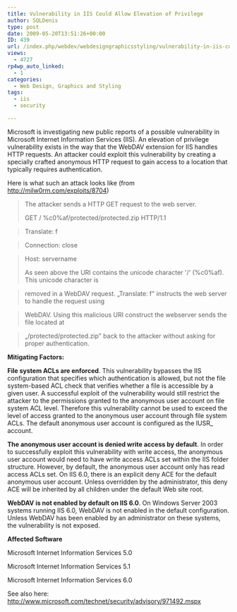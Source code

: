 ```yaml
---
title: Vulnerability in IIS Could Allow Elevation of Privilege
author: SQLDenis
type: post
date: 2009-05-20T13:51:26+00:00
ID: 439
url: /index.php/webdev/webdesigngraphicsstyling/vulnerability-in-iis-could-allow-elevati/
views:
  - 4727
rp4wp_auto_linked:
  - 1
categories:
  - Web Design, Graphics and Styling
tags:
  - iis
  - security

---
```

Microsoft is investigating new public reports of a possible vulnerability in Microsoft Internet Information Services (IIS). An elevation of privilege vulnerability exists in the way that the WebDAV extension for IIS handles HTTP requests. An attacker could exploit this vulnerability by creating a specially crafted anonymous HTTP request to gain access to a location that typically requires authentication.

Here is what such an attack looks like (from http://milw0rm.com/exploits/8704)

> The attacker sends a HTTP GET request to the web server.
> 
> GET / %c0%af/protected/protected.zip HTTP/1.1
           
> Translate: f
           
> Connection: close
           
> Host: servername
> 
> As seen above the URI contains the unicode character '/' (%c0%af). This unicode character is
  
> removed in a WebDAV request. „Translate: f" instructs the web server to handle the request using
  
> WebDAV. Using this malicious URI construct the webserver sends the file located at
  
> „/protected/protected.zip" back to the attacker without asking for proper authentication.

**Mitigating Factors:**

**File system ACLs are enforced**. This vulnerability bypasses the IIS configuration that specifies which authentication is allowed, but not the file system-based ACL check that verifies whether a file is accessible by a given user. A successful exploit of the vulnerability would still restrict the attacker to the permissions granted to the anonymous user account on file system ACL level. Therefore this vulnerability cannot be used to exceed the level of access granted to the anonymous user account through file system ACLs. The default anonymous user account is configured as the IUSR_<computername> account.

**The anonymous user account is denied write access by default**. In order to successfully exploit this vulnerability with write access, the anonymous user account would need to have write access ACLs set within the IIS folder structure. However, by default, the anonymous user account only has read access ACLs set. On IIS 6.0, there is an explicit deny ACE for the default anonymous user account. Unless overridden by the administrator, this deny ACE will be inherited by all children under the default Web site root.

**WebDAV is not enabled by default on IIS 6.0**. On Windows Server 2003 systems running IIS 6.0, WebDAV is not enabled in the default configuration. Unless WebDAV has been enabled by an administrator on these systems, the vulnerability is not exposed.

**Affected Software**
  
Microsoft Internet Information Services 5.0
  
Microsoft Internet Information Services 5.1
  
Microsoft Internet Information Services 6.0

See also here: http://www.microsoft.com/technet/security/advisory/971492.mspx